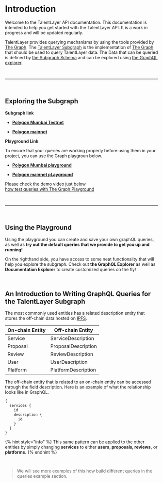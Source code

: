 # Introduction

Welcome to the TalentLayer API documentation. This documentation is intended to help you get started with the TalentLayer API. It is a work in progress and will be updated regularly.

TalentLayer provides querying mechanisms by using the tools provided by [The Graph](https://thegraph.com/en/). The [TalentLayer Subgraph](https://github.com/TalentLayer/talentlayer-id-subgraph) is the implementation of [The Graph](https://thegraph.com/en/) that should be used to query TalentLayer data. The Data that can be queried is defined by [the Subgraph Schema](https://github.com/TalentLayer/talentlayer-id-subgraph/blob/main/schema.graphql) and can be explored using [the GraphQL explorer](https://cloud.hasura.io/public/graphiql).

<br>

---

<br>

## **Exploring the Subgraph**

**Subgraph link**

- [**Polygon Mumbai Testnet**](https://api.thegraph.com/subgraphs/name/talentlayer/talent-layer-mumbai)

- [**Polygon mainnet**](https://api.thegraph.com/subgraphs/name/talentlayer/talentlayer-polygon)

**Playground Link**

To ensure that your queries are working properly before using them in your project, you can use the Graph playgroun below.

- [**Polygon Mumbai playground**](https://thegraph.com/hosted-service/subgraph/talentlayer/talent-layer-mumbai)

- [**Polygon mainnet pLayground**](https://thegraph.com/hosted-service/subgraph/talentlayer/talentlayer-polygon)

Please check the demo video just below <br>
[how test queries with The Graph Playground](https://loom.com/share/a95f65ebe9da4bd1908ca6aacf0b765b)

<br>

---

<br>

## **Using the Playground**

Using the playground you can create and save your own graphQL queries, as well as **try out the default queries that we provide to get you up and running!**

On the righthand side, you have access to some neat functionality that will help you explore the subgraph. Check out **the GraphQL Explorer** as well as **Documentation Explorer** to create customized queries on the fly!

<br>

## **An Introduction to Writing GraphQL Queries for the TalentLayer Subgraph**

The most commonly used entities has a related description entity that stores the off-chain data hosted on [IPFS](https://www.ipfs.com/).

| On-chain Entity | Off-chain Entity    |
| --------------- | ------------------- |
| Service         | ServiceDescription  |
| Proposal        | ProposalDescription |
| Review          | ReviewDescription   |
| User            | UserDescription     |
| Platform        | PlatformDescription |

The off-chain entity that is related to an on-chain entity can be accessed through the field description. Here is an example of what the relationship looks like in GraphQL.

```graphql
{
  services {
    id
    description {
      id
    }
  }
}
```

{% hint style="info" %}
This same pattern can be applied to the other entities by simply changing **services** to either **users, proposals, reviews,** or **platforms.**
{% endhint %}

<br>

> We will see more examples of this how build different queries in the queries example section.
